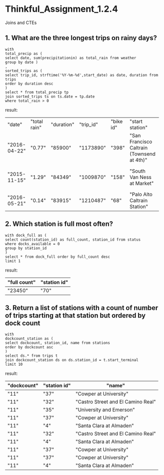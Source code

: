 # Thinkful_Assignment_1.2.4
Joins and CTEs

## 1.  What are the three longest trips on rainy days?

```
with 
total_precip as (
select date, sum(precipitationin) as total_rain from weather 
group by date )
,
sorted_trips as (
select trip_id, strftime('%Y-%m-%d',start_date) as date, duration from trips
order by duration desc
)
select * from total_precip tp 
join sorted_trips ts on ts.date = tp.date
where total_rain > 0
```

result:

|                                                                                                                 |        |         |           |       |                                            |                                   |         | 
|-----------------------------------------------------------------------------------------------------------------|--------|---------|-----------|-------|--------------------------------------------|-----------------------------------|---------| 
| "date"  |      "total rain"  | "duration" | "trip_id"  | "bike id" |  "start station" |  "end station" |  "zip code"  |        |         |           |       |                                            |                                   |         | 
| "2016-04-22"                                                                                                    | "0.77" | "85900" | "1173890" | "398" | "San Francisco Caltrain (Townsend at 4th)" | "Grant Avenue at Columbus Avenue" | "94133" | 
| "2015-11-15"                                                                                                    | "1.29" | "84349" | "1009870" | "158" | "South Van Ness at Market"                 | "South Van Ness at Market"        | "94122" | 
| "2016-05-21"                                                                                                    | "0.14" | "83915" | "1210487" | "68"  | "Palo Alto Caltrain Station"               | "Palo Alto Caltrain Station"      | "94301" | 

## 2. Which station is full most often?

```
with dock_full as (
select count(station_id) as full_count, station_id from status
where docks_available = 0
group by station_id
)
select * from dock_full order by full_count desc
limit 1
```

result:

| "full count" | "station id" | 
|--------------|--------------| 
| "23450"      | "70"         | 

## 3. Return a list of stations with a count of number of trips starting at that station but ordered by dock count

```
with 
dockcount_station as (
select dockcount, station_id, name from stations 
order by dockcount asc
)
select ds.* from trips t
join dockcount_station ds on ds.station_id = t.start_terminal
limit 10
```

result:

| "dockcount" | "station id" | "name"                             | 
|-------------|--------------|------------------------------------| 
| "11"        | "37"         | "Cowper at University"             | 
| "11"        | "32"         | "Castro Street and El Camino Real" | 
| "11"        | "35"         | "University and Emerson"           | 
| "11"        | "37"         | "Cowper at University"             | 
| "11"        | "4"          | "Santa Clara at Almaden"           | 
| "11"        | "32"         | "Castro Street and El Camino Real" | 
| "11"        | "4"          | "Santa Clara at Almaden"           | 
| "11"        | "37"         | "Cowper at University"             | 
| "11"        | "37"         | "Cowper at University"             | 
| "11"        | "4"          | "Santa Clara at Almaden"           | 
